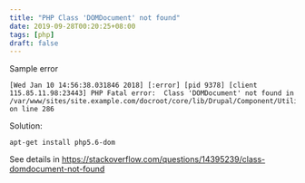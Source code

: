 ```yaml
---
title: "PHP Class 'DOMDocument' not found"
date: 2019-09-28T00:20:25+08:00
tags: [php]
draft: false
---
```

Sample error
```
[Wed Jan 10 14:56:38.031846 2018] [:error] [pid 9378] [client 115.85.11.98:23443] PHP Fatal error:  Class 'DOMDocument' not found in /var/www/sites/site.example.com/docroot/core/lib/Drupal/Component/Utility/Html.php on line 286
```
Solution:
```
apt-get install php5.6-dom
```
See details in https://stackoverflow.com/questions/14395239/class-domdocument-not-found
